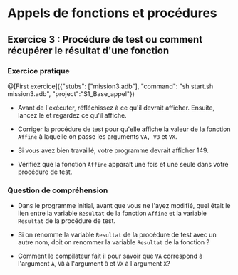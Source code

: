 # Appels de fonctions et procédures

## Exercice 3 : Procédure de test ou comment récupérer le résultat d'une fonction

### Exercice pratique

@[First exercice]({"stubs": ["mission3.adb"], "command": "sh start.sh mission3.adb", "project":"S1_Base_appel"})

* Avant de l'exécuter, réfléchissez à ce qu'il devrait afficher. Ensuite, lancez le et regardez ce qu'il affiche.

* Corriger la procédure de test pour qu'elle affiche la valeur de la fonction `Affine` à laquelle on passe les arguments `VA, VB` et `VX`.

* Si vous avez bien travaillé, votre programme devrait afficher 149.

* Vérifiez que la fonction `Affine` apparaît une fois et une seule dans votre procédure de test.

### Question de compréhension

* Dans le programme initial, avant que vous ne l'ayez modifié, quel était le lien entre la variable `Resultat` de la fonction `Affine` et la variable `Resultat` de la procédure de test.

* Si on renomme la variable `Resultat`  de la procédure de test avec un autre nom, doit on renommer la variable `Resultat` de la fonction ?

* Comment le compilateur fait il pour savoir que `VA` correspond à l'argument `A`, `VB` à l'argument `B` et `VX` à l'argument `X`?
